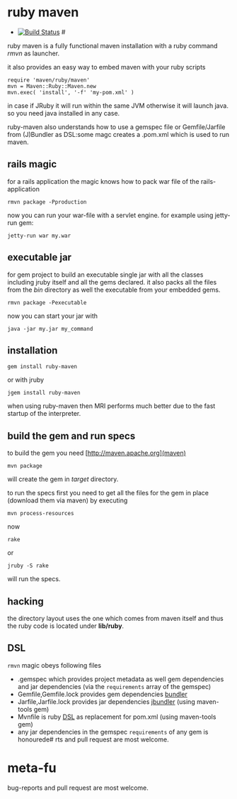 # ruby maven # 

* [![Build Status](https://secure.travis-ci.org/mkristian/ruby-maven.png)](http://travis-ci.org/mkristian/ruby-maven) #

ruby maven is a fully functional maven installation with a ruby command *rmvn* as launcher.

it also provides an easy way to embed maven with your ruby scripts

    require 'maven/ruby/maven'
	mvn = Maven::Ruby::Maven.new
    mvn.exec( 'install', '-f' 'my-pom.xml' )

in case if JRuby it will run within the same JVM otherwise it will launch java. so you need java installed in any case.

ruby-maven also understands how to use a gemspec file or Gemfile/Jarfile from (J)Bundler as DSL:some magc creates a .pom.xml which is used to run maven.

## rails magic

for a rails application the magic knows how to pack war file of the rails-application
   
    rmvn package -Pproduction

now you can run your war-file with a servlet engine. for example using jetty-run gem:

    jetty-run war my.war

## executable jar

for gem project to build an executable single jar with all the classes including jruby itself and all the gems declared. it also packs all the files from the *bin* directory as well the executable from your embedded gems.

    rmvn package -Pexecutable

now you can start your jar with
   
    java -jar my.jar my_command

## installation

    gem install ruby-maven

or with jruby

    jgem install ruby-maven
    
when using ruby-maven then MRI performs much better due to the fast startup of the interpreter.

## build the gem and run specs

to build the gem you need [http://maven.apache.org](maven)

    mvn package
	
will create the gem in _target_ directory.

to run the specs first you need to get all the files for the gem in place (download them via maven) by executing

    mvn process-resources
	
now

    rake
	
or

    jruby -S rake

will run the specs.

## hacking

the directory layout uses the one which comes from maven itself and thus the ruby code is located under **lib/ruby**.

## DSL

`rmvn` magic obeys following files

* <name>.gemspec which provides project metadata as well gem dependencies and jar dependencies (via the `requirements` array of the gemspec)
* Gemfile,Gemfile.lock provides gem dependencies [bundler](http://gembundler.com/)
* Jarfile,Jarfile.lock provides jar dependencies [jbundler](https://github.com/mkristian/jbundler) (using maven-tools gem)
* Mvnfile is ruby [DSL](https://github.com/torquebox/maven-tools/wiki/DSL) as replacement for pom.xml (using maven-tools gem)
* any jar dependencies in the gemspec `requirements` of any gem is honourede#
rts and pull request are most welcome.

# meta-fu #

bug-reports and pull request are most welcome.


